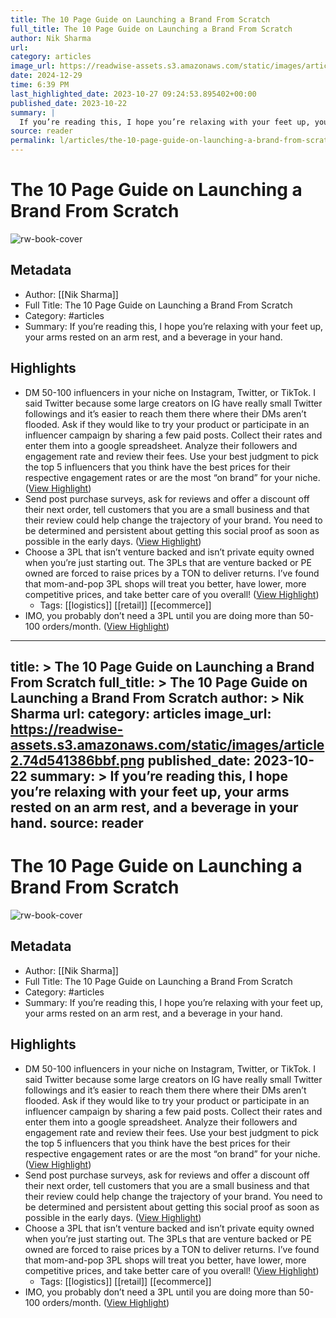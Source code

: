 ```yaml
---
title: The 10 Page Guide on Launching a Brand From Scratch
full_title: The 10 Page Guide on Launching a Brand From Scratch
author: Nik Sharma
url: 
category: articles
image_url: https://readwise-assets.s3.amazonaws.com/static/images/article2.74d541386bbf.png
date: 2024-12-29
time: 6:39 PM
last_highlighted_date: 2023-10-27 09:24:53.895402+00:00
published_date: 2023-10-22
summary: |
  If you’re reading this, I hope you’re relaxing with your feet up, your arms rested on an arm rest, and a beverage in your hand.
source: reader
permalink: l/articles/the-10-page-guide-on-launching-a-brand-from-scratch
---
```

# The 10 Page Guide on Launching a Brand From Scratch

![rw-book-cover](https://readwise-assets.s3.amazonaws.com/static/images/article2.74d541386bbf.png)

## Metadata
- Author: [[Nik Sharma]]
- Full Title: The 10 Page Guide on Launching a Brand From Scratch
- Category: #articles
- Summary: If you’re reading this, I hope you’re relaxing with your feet up, your arms rested on an arm rest, and a beverage in your hand.

## Highlights
- DM 50-100 influencers in your niche on Instagram, Twitter, or TikTok. I said Twitter because some large creators on IG have really small Twitter followings and it’s easier to reach them there where their DMs aren’t flooded. Ask if they would like to try your product or participate in an influencer campaign by sharing a few paid posts.
  Collect their rates and enter them into a google spreadsheet.
  Analyze their followers and engagement rate and review their fees. Use your best judgment to pick the top 5 influencers that you think have the best prices for their respective engagement rates or are the most “on brand” for your niche. ([View Highlight](https://read.readwise.io/read/01hdr75kracb215kc4qte6327g))
- Send post purchase surveys, ask for reviews and offer a discount off their next order, tell customers that you are a small business and that their review could help change the trajectory of your brand. You need to be determined and persistent about getting this social proof as soon as possible in the early days. ([View Highlight](https://read.readwise.io/read/01hdr74xtbnyg4hr7vdmwphtae))
- Choose a 3PL that isn’t venture backed and isn’t private equity owned when you’re just starting out. The 3PLs that are venture backed or PE owned are forced to raise prices by a TON to deliver returns. I’ve found that mom-and-pop 3PL shops will treat you better, have lower, more competitive prices, and take better care of you overall! ([View Highlight](https://read.readwise.io/read/01hdr7450hrq9dy3aarb9tgdxr))
    - Tags: [[logistics]] [[retail]] [[ecommerce]] 
- IMO, you probably don’t need a 3PL until you are doing more than 50-100 orders/month. ([View Highlight](https://read.readwise.io/read/01hdr76sn0avtz86fc9e8p3fx4))


---
title: >
  The 10 Page Guide on Launching a Brand From Scratch
full_title: >
  The 10 Page Guide on Launching a Brand From Scratch
author: >
  Nik Sharma
url: 
category: articles
image_url: https://readwise-assets.s3.amazonaws.com/static/images/article2.74d541386bbf.png
published_date: 2023-10-22
summary: >
  If you’re reading this, I hope you’re relaxing with your feet up, your arms rested on an arm rest, and a beverage in your hand.
source: reader
---
# The 10 Page Guide on Launching a Brand From Scratch

![rw-book-cover](https://readwise-assets.s3.amazonaws.com/static/images/article2.74d541386bbf.png)

## Metadata
- Author: [[Nik Sharma]]
- Full Title: The 10 Page Guide on Launching a Brand From Scratch
- Category: #articles
- Summary: If you’re reading this, I hope you’re relaxing with your feet up, your arms rested on an arm rest, and a beverage in your hand.

## Highlights
- DM 50-100 influencers in your niche on Instagram, Twitter, or TikTok. I said Twitter because some large creators on IG have really small Twitter followings and it’s easier to reach them there where their DMs aren’t flooded. Ask if they would like to try your product or participate in an influencer campaign by sharing a few paid posts.
  Collect their rates and enter them into a google spreadsheet.
  Analyze their followers and engagement rate and review their fees. Use your best judgment to pick the top 5 influencers that you think have the best prices for their respective engagement rates or are the most “on brand” for your niche. ([View Highlight](https://read.readwise.io/read/01hdr75kracb215kc4qte6327g))
- Send post purchase surveys, ask for reviews and offer a discount off their next order, tell customers that you are a small business and that their review could help change the trajectory of your brand. You need to be determined and persistent about getting this social proof as soon as possible in the early days. ([View Highlight](https://read.readwise.io/read/01hdr74xtbnyg4hr7vdmwphtae))
- Choose a 3PL that isn’t venture backed and isn’t private equity owned when you’re just starting out. The 3PLs that are venture backed or PE owned are forced to raise prices by a TON to deliver returns. I’ve found that mom-and-pop 3PL shops will treat you better, have lower, more competitive prices, and take better care of you overall! ([View Highlight](https://read.readwise.io/read/01hdr7450hrq9dy3aarb9tgdxr))
    - Tags: [[logistics]] [[retail]] [[ecommerce]] 
- IMO, you probably don’t need a 3PL until you are doing more than 50-100 orders/month. ([View Highlight](https://read.readwise.io/read/01hdr76sn0avtz86fc9e8p3fx4))


